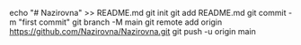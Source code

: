 echo "# Nazirovna" >> README.md
git init
git add README.md
git commit -m "first commit"
git branch -M main
git remote add origin https://github.com/Nazirovna/Nazirovna.git
git push -u origin main
